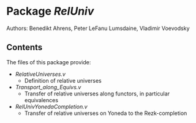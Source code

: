 Package *RelUniv*
===================================================

Authors: Benedikt Ahrens, Peter LeFanu Lumsdaine, Vladimir Voevodsky


Contents
--------

The files of this package provide:

* *RelativeUniverses.v*
  * Definition of relative universes
* *Transport_along_Equivs.v*
  * Transfer of relative universes along functors, in particular equivalences
* *RelUnivYonedaCompletion.v*
  * Transfer of relative universes on Yoneda to the Rezk-completion


